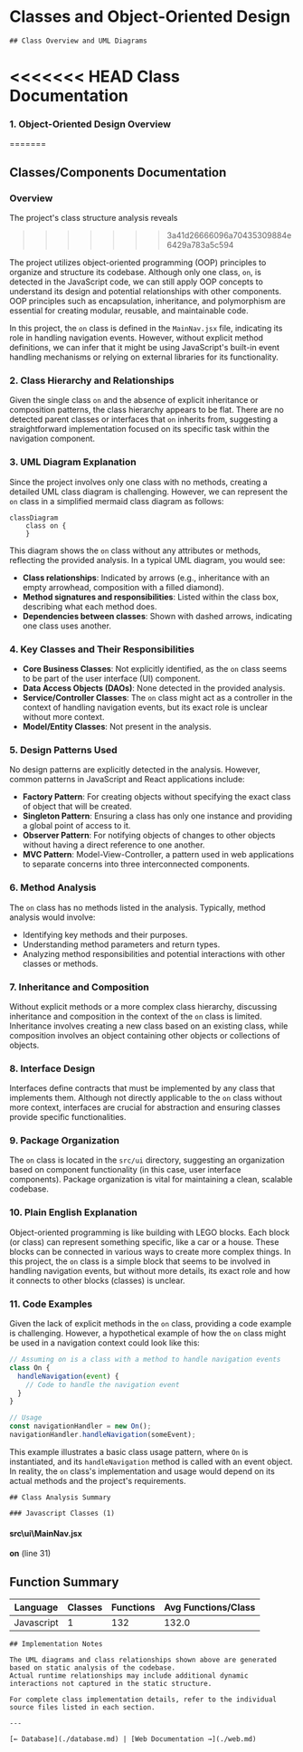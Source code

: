 # Classes and Object-Oriented Design

    ## Class Overview and UML Diagrams

<<<<<<< HEAD
    **Class Documentation**
========================
### 1. Object-Oriented Design Overview
=======
## Classes/Components Documentation
### Overview
The project's class structure analysis reveals
>>>>>>> 3a41d26666096a70435309884e6429a783a5c594

The project utilizes object-oriented programming (OOP) principles to organize and structure its codebase. Although only one class, `on`, is detected in the JavaScript code, we can still apply OOP concepts to understand its design and potential relationships with other components. OOP principles such as encapsulation, inheritance, and polymorphism are essential for creating modular, reusable, and maintainable code.

In this project, the `on` class is defined in the `MainNav.jsx` file, indicating its role in handling navigation events. However, without explicit method definitions, we can infer that it might be using JavaScript's built-in event handling mechanisms or relying on external libraries for its functionality.

### 2. Class Hierarchy and Relationships

Given the single class `on` and the absence of explicit inheritance or composition patterns, the class hierarchy appears to be flat. There are no detected parent classes or interfaces that `on` inherits from, suggesting a straightforward implementation focused on its specific task within the navigation component.

### 3. UML Diagram Explanation

Since the project involves only one class with no methods, creating a detailed UML class diagram is challenging. However, we can represent the `on` class in a simplified mermaid class diagram as follows:

```mermaid
classDiagram
    class on {
    }
```

This diagram shows the `on` class without any attributes or methods, reflecting the provided analysis. In a typical UML diagram, you would see:

- **Class relationships**: Indicated by arrows (e.g., inheritance with an empty arrowhead, composition with a filled diamond).
- **Method signatures and responsibilities**: Listed within the class box, describing what each method does.
- **Dependencies between classes**: Shown with dashed arrows, indicating one class uses another.

### 4. Key Classes and Their Responsibilities

- **Core Business Classes**: Not explicitly identified, as the `on` class seems to be part of the user interface (UI) component.
- **Data Access Objects (DAOs)**: None detected in the provided analysis.
- **Service/Controller Classes**: The `on` class might act as a controller in the context of handling navigation events, but its exact role is unclear without more context.
- **Model/Entity Classes**: Not present in the analysis.

### 5. Design Patterns Used

No design patterns are explicitly detected in the analysis. However, common patterns in JavaScript and React applications include:

- **Factory Pattern**: For creating objects without specifying the exact class of object that will be created.
- **Singleton Pattern**: Ensuring a class has only one instance and providing a global point of access to it.
- **Observer Pattern**: For notifying objects of changes to other objects without having a direct reference to one another.
- **MVC Pattern**: Model-View-Controller, a pattern used in web applications to separate concerns into three interconnected components.

### 6. Method Analysis

The `on` class has no methods listed in the analysis. Typically, method analysis would involve:

- Identifying key methods and their purposes.
- Understanding method parameters and return types.
- Analyzing method responsibilities and potential interactions with other classes or methods.

### 7. Inheritance and Composition

Without explicit methods or a more complex class hierarchy, discussing inheritance and composition in the context of the `on` class is limited. Inheritance involves creating a new class based on an existing class, while composition involves an object containing other objects or collections of objects.

### 8. Interface Design

Interfaces define contracts that must be implemented by any class that implements them. Although not directly applicable to the `on` class without more context, interfaces are crucial for abstraction and ensuring classes provide specific functionalities.

### 9. Package Organization

The `on` class is located in the `src/ui` directory, suggesting an organization based on component functionality (in this case, user interface components). Package organization is vital for maintaining a clean, scalable codebase.

### 10. Plain English Explanation

Object-oriented programming is like building with LEGO blocks. Each block (or class) can represent something specific, like a car or a house. These blocks can be connected in various ways to create more complex things. In this project, the `on` class is a simple block that seems to be involved in handling navigation events, but without more details, its exact role and how it connects to other blocks (classes) is unclear.

### 11. Code Examples

Given the lack of explicit methods in the `on` class, providing a code example is challenging. However, a hypothetical example of how the `on` class might be used in a navigation context could look like this:

```javascript
// Assuming on is a class with a method to handle navigation events
class On {
  handleNavigation(event) {
    // Code to handle the navigation event
  }
}

// Usage
const navigationHandler = new On();
navigationHandler.handleNavigation(someEvent);
```

This example illustrates a basic class usage pattern, where `On` is instantiated, and its `handleNavigation` method is called with an event object. In reality, the `on` class's implementation and usage would depend on its actual methods and the project's requirements.

    ## Class Analysis Summary

    ### Javascript Classes (1)

#### src\ui\MainNav.jsx

**on** (line 31)

## Function Summary

| Language | Classes | Functions | Avg Functions/Class |
|----------|---------|-----------|--------------------|
| Javascript | 1 | 132 | 132.0 |


    ## Implementation Notes

    The UML diagrams and class relationships shown above are generated based on static analysis of the codebase. 
    Actual runtime relationships may include additional dynamic interactions not captured in the static structure.

    For complete class implementation details, refer to the individual source files listed in each section.

    ---

    [← Database](./database.md) | [Web Documentation →](./web.md)
    